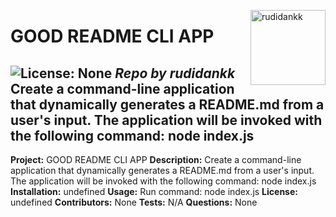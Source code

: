 
<a href="https://github.com/rudidankk" style="float:right"><img src="https://avatars2.githubusercontent.com/u/62729767?v=4" alt="rudidankk" title="rudidankk" width="120" height="120"></a>
# GOOD README CLI APP
![License: None](https://img.shields.io/badge/License-None-orange)
_Repo by rudidankk_
__Create a command-line application that dynamically generates a README.md from a user's input. The application will be invoked with the following command: node index.js__
---
__Project:__
GOOD README CLI APP
__Description:__
Create a command-line application that dynamically generates a README.md from a user's input. The application will be invoked with the following command: node index.js
__Installation:__
undefined
__Usage:__
Run command: node index.js
__License:__
undefined
__Contributors:__
None
__Tests:__
N/A
__Questions:__
None
